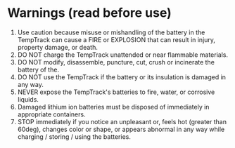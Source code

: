 # Warnings (read before use)



1. Use caution because misuse or mishandling of the battery in the TempTrack can cause a FIRE or EXPLOSION that can result in injury, property damage, or death.
2. DO NOT charge the TempTrack unattended or near flammable materials.
3. DO NOT modify, disassemble, puncture, cut, crush or incinerate the battery of the.
4. DO NOT use the TempTrack if the battery or its insulation is damaged in any way.
5. NEVER expose the TempTrack's batteries to fire, water, or corrosive liquids.
6. Damaged lithium ion batteries must be disposed of immediately in appropriate containers.
7. STOP immediately if you notice an unpleasant or, feels hot (greater than 60deg), changes color or shape, or appears abnormal in any way while charging / storing / using the batteries.
